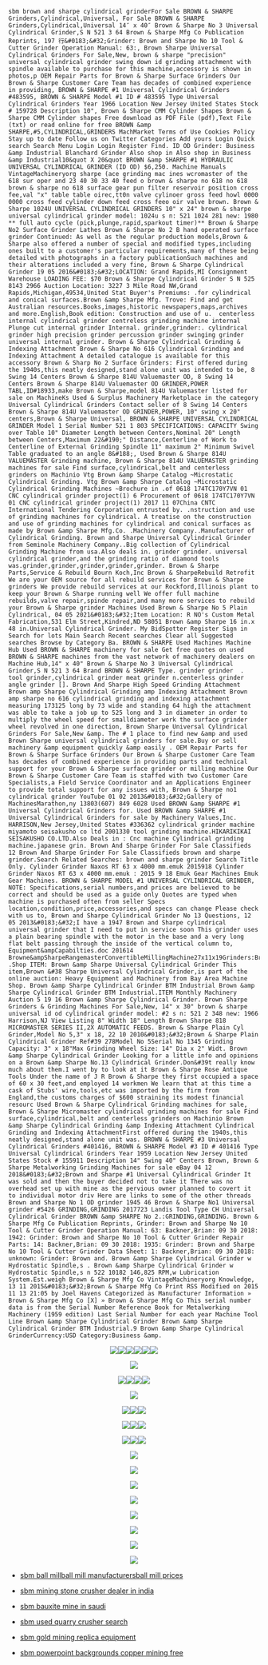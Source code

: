 
```
sbm brown and sharpe cylindrical grinderFor Sale BROWN & SHARPE Grinders,Cylindrical,Universal, For Sale BROWN & SHARPE Grinders,Cylindrical,Universal 14″ x 40″ Brown & Sharpe No 3 Universal Cylindrical Grinder,S N 521 3 64 Brown & Sharpe Mfg Co Publication Reprints, 197 行&#0183;&#32;Grinder: Brown and Sharpe No 10 Tool & Cutter Grinder Operation Manual: 63:, Brown Sharpe Universal Cylindrical Grinders For Sale,New, brown & sharpe "precision" universal cylindrical grinder swing down id grinding attachment with spindle available to purchase for this machine,accessory is shown in photos,p OEM Repair Parts for Brown & Sharpe Surface Grinders Our Brown & Sharpe Customer Care Team has decades of combined experience in providing, BROWN & SHARPE #1 Universal Cylindrical Grinders #483595, BROWN & SHARPE Model #1 ID # 483595 Type Universal Cylindrical Grinders Year 1966 Location New Jersey United States Stock # 159728 Description 10", Brown & Sharpe CMM Cylinder Shapes Brown & Sharpe CMM Cylinder shapes Free download as PDF File (pdf),Text File (txt) or read online for free BROWN &amp SHARPE,#5,CYLINDRICAL,GRINDERS MachMarket Terms of Use Cookies Policy Stay up to date Follow us on Twitter Categories Add yours Login Quick search Search Menu Login Login Register Find. ID OD Grinder: Business &amp Industrial Blanchard Grinder Also shop in Also shop in Business &amp Industrial10&quot X 20&quot BROWN &amp SHARPE #1 HYDRAULIC UNIVERSAL CYLINDRICAL GRINDER (ID OD) $6,250. Machine Manuals VintageMachineryorg sharpe (ace grinding mac ines wcromaster of the 618 sur oper and 23 40 30 33 40 feed o brown & sharpe no 618 no 618 brown & sharpe no 618 surface gear pun filter reservoir position cross fee,val "x" table table oirec,tt0n valve cylinoer gross feed howl 0000 0000 cross feed cylinder down feed cross feeo oir valve brown. Brown & Sharpe 1024U UNIVERSAL CYLINDRICAL GRINDERS 10" x 24" brown & sharpe universal cylindrical grinder model: 1024u s n: 521 1024 281 new: 1980 ** full auto cycle (pick,plunge,rapid,sparkout timer)** Brown & Sharpe No2 Surface Grinder Lathes Brown & Sharpe No 2 B hand operated surface grinder Continued: As well as the regular production models,Brown & Sharpe also offered a number of special and modified types,including ones built to a customer's particular requirements,many of these being detailed with photographs in a factory publicationSuch machines and their alterations included a very fine, Brown & Sharpe Cylindrical Grinder 19 05 2016&#0183;&#32;LOCATION: Grand Rapids,MI Consignment Warehouse LOADING FEE: $70 Brown & Sharpe Cylindrical Grinder S N 525 8143 2966 Auction Location: 3227 3 Mile Road NW,Grand Rapids,Michigan,49534,United Stat Buyer's Premiums: .for cylindrical and conical surfaces.Brown &amp Sharpe Mfg. Trove: Find and get Australian resources.Books,images,historic newspapers,maps,archives and more.English,Book edition: Construction and use of u.  centerless internal cylindrical grinder centreless grinding machine internal Plunge cut internal grinder Internal. grinder,grinder:. cylindrical grinder high precision grinder percussion grinder swinging grinder universal internal grinder. Brown & Sharpe Cylindrical Grinding & Indexing Attachment Brown & Sharpe No 616 Cylindrical Grinding and Indexing Attachment A detailed catalogue is available for this accessory Brown & Sharp No 2 Surface Grinders: First offered during the 1940s,this neatly designed,stand alone unit was intended to be, 8 Swing 14 Centers Brown & Sharpe 814U Valuemaster OD, 8 Swing 14 Centers Brown & Sharpe 814U Valuemaster OD GRINDER,POWER TABL,ID#18933,make Brown & Sharpe,model 814U Valuemaster listed for sale on MachineKs Used & Surplus Machinery Marketplace in the category Universal Cylindrical Grinders Contact seller of 8 Swing 14 Centers Brown & Sharpe 814U Valuemaster OD GRINDER,POWER, 10" swing x 20" centers,Brown & Sharpe Universal, BROWN & SHARPE UNIVERSAL CYLINDRICAL GRINDER Model 1 Serial Number 521 1 803 SPECIFICATIONS: CAPACITY Swing over Table 10" Diameter Length between Centers,Nominal 20" Length between Centers,Maximum 22&#190;" Distance,Centerline of Work to Centerline of External Grinding Spindle 11" maximum 2" Minimum Swivel Table graduated to an angle 8&#188;, Used Brown & Sharpe 814U VALUEMASTER Grinding machine, Brown & Sharpe 814U VALUEMASTER grinding machines for sale Find surface,cylindrical,belt and centerless grinders on Machinio Vtg Brown &amp Sharpe Catalog ~Microstatic Cylindrical Grinding. Vtg Brown &amp Sharpe Catalog ~Microstatic Cylindrical Grinding Machines ~Brochure in .of 0618 174TC170Y7VN 01 CNC cylindrical grinder project(1) 6 Procurement of 0618 174TC170Y7VN 01 CNC cylindrical grinder project(1) 2017 11 07China CNTC International Tendering Corporation entrusted by. .nstruction and use of grinding machines for cylindrical. A treatise on the construction and use of grinding machines for cylindrical and conical surfaces as made by Brown &amp Sharpe Mfg.Co. .Machinery Company..Manufacturer of Cylindrical Grinding. Brown and Sharpe Universal Cylindrical Grinder from Seminole Machinery Company..Big collection of Cylindrical Grinding Machine from usa.Also deals in. grinder grinder. universal cylindrical grinder,and the grinding ratio of diamond tools was.grinder,grinder,grinder,grinder,grinder. Brown & Sharpe Parts,Service & Rebuild Bourn Koch,Inc Brown & SharpeRebuild Retrofit We are your OEM source for all rebuild services for Brown & Sharpe grinders We provide rebuild services at our Rockford,Illinois plant to keep your Brown & Sharpe running well We offer full machine rebuilds,valve repair,spinde repair,and many more services to rebuild your Brown & Sharpe grinder Machines Used Brown & Sharpe No 5 Plain Cylindrical, 04 05 2021&#0183;&#32;Item Location: R NO's Custom Metal Fabrication,531 Elm Street,Kindred,ND 58051 Brown &amp Sharpe 16 in.x 48 in.Universal Cylindrical Grinder. My BidSpotter Register Sign in Search for lots Main Search Recent searches Clear all Suggested searches Browse by Category Ba. BROWN & SHARPE Used Machines Machine Hub Used BROWN & SHARPE machinery for sale Get free quotes on used BROWN & SHARPE machines from the vast network of machinery dealers on Machine Hub,14" x 40" Brown & Sharpe No 3 Universal Cylindrical Grinder,S N 521 3 64 Brand BROWN & SHARPE Type. grinder grinder  . tool grinder,cylindrical grinder meat grinder n.centerless grinder angle grinder []. Brown And Sharpe High Speed Grinding Attachment Brown amp Sharpe Cylindrical Grinding amp Indexing Attachment Brown amp sharpe no 616 cylindrical grinding and indexing attachment measuring 173125 long by 73 wide and standing 64 high the attachment was able to take a job up to 525 long and 3 in diameter in order to multiply the wheel speed for smalldiameter work the surface grinder wheel revolved in one direction, Brown Sharpe Universal Cylindrical Grinders For Sale,New &amp. The # 1 place to find new &amp and used Brown Sharpe universal cylindrical grinders for sale.Buy or sell machinery &amp equipment quickly &amp easily . OEM Repair Parts for Brown & Sharpe Surface Grinders Our Brown & Sharpe Customer Care Team has decades of combined experience in providing parts and technical support for your Brown & Sharpe surface grinder or milling machine Our Brown & Sharpe Customer Care Team is staffed with two Customer Care Specialists,a Field Service Coordinator and an Applications Engineer to provide total support for any issues with, Brown & Sharpe no1 cylindrical grinder YouTube 01 02 2013&#0183;&#32;Gallery of MachinesMarathon,ny 13803(607) 849 6028 Used BROWN &amp SHARPE #1 Universal Cylindrical Grinders for. Used BROWN &amp SHARPE #1 Universal Cylindrical Grinders for sale by Machinery Values,Inc. HARRISON,New Jersey,United States #336362 cylindrical grinder machine miyamoto seisakusho co ltd 2001330 tool grinding machine.HIKARIKIKAI SEISAKUSHO CO.LTD.Also Deals in : Cnc machine Cylindrical grinding machine.japanese grin. Brown And Sharpe Grinder For Sale Classifieds 12 Brown And Sharpe Grinder For Sale Classifieds brown and sharpe grinder.Search Related Searches: brown and sharpe grinder Search Title Only. Cylinder Grinder Naxos RT 63 x 4000 mm.emuk 2015918 Cylinder Grinder Naxos RT 63 x 4000 mm.emuk : 2015 9 18 Emuk Gear Machines Emuk Gear Machines. BROWN & SHARPE MODEL #1 UNIVERSAL CYLINDRICAL GRINDER, NOTE: Specifications,serial numbers,and prices are believed to be correct and should be used as a guide only Quotes are typed when machine is purchased often from seller Specs location,condition,price,accessories,and specs can change Please check with us to, Brown and Sharpe Cylindrical Grinder No 13 Questions, 12 05 2013&#0183;&#32;I have a 1947 Brown and Sharpe cylindrical universal grinder that I need to put in service soon This grinder uses a plain bearing spindle with the motor in the base and a very long flat belt passing through the inside of the vertical column to, Equipment&ampCapabilties.doc 201614 Browne&ampSharpeRangemasterConvertibleMillingMachine27x11x19Grinders:BrownandSharpeCylindricalGrinderDoAllSurfaceGrinderBrownandSharpSu. .Shop ITEM: Brown &amp Sharpe Universal Cylindrical Grinder This item,Brown &#38 Sharpe Universal Cylindrical Grinder,is part of the online auction: Heavy Equipment and Machinery from Bay Area Machine Shop. Brown &amp Sharpe Cylindrical Grinder BTM Industrial Brown &amp Sharpe Cylindrical Grinder BTM Industrial.ITEM Monthly Machinery Auction 5 19 16 Brown &amp Sharpe Cylindrical Grinder. Brown Sharpe Grinders & Grinding Machines For Sale,New, 14" x 30" brown & sharpe universal id od cylindrical grinder model: #2 s n: 521 2 348 new: 1966 Harrison,NJ View Listing 8" Width 18" Length Brown Sharpe 818 MICROMASTER SERIES II,2X AUTOMATIC FEEDS. Brown & Sharpe Plain Cyl Grinder,Model No 5,3" x 18, 22 10 2010&#0183;&#32;Brown & Sharpe Plain Cylindrical Grinder Ref#39 278Model No 5Serial No 1345 Grinding Capacity: 3" x 18"Max Grinding Wheel Size: 14" Dia x 2" Widt. Brown &amp Sharpe Cylindrical Grinder Looking for a little info and opinions on a Brown &amp Sharpe No.13 Cylindrical Grinder.Don&#39t really know much about them.I went by to look at it Brown & Sharpe Rose Antique Tools Under the name of J R Brown & Sharpe they first occupied a space of 60 x 30 feet,and employed 14 workmen We learn that at this time a cask of Stubs' wire,tools,etc was imported by the firm from England,the customs charges of $600 straining its modest financial resourc Used Brown & Sharpe Cylindrical Grinding machines for sale, Brown & Sharpe Micromaster cylindrical grinding machines for sale Find surface,cylindrical,belt and centerless grinders on Machinio Brown &amp Sharpe Cylindrical Grinding &amp Indexing Attachment Cylindrical Grinding and Indexing AttachmentFirst offered during the 1940s,this neatly designed,stand alone unit was. BROWN & SHARPE #3 Universal Cylindrical Grinders #401416, BROWN & SHARPE Model #3 ID # 401416 Type Universal Cylindrical Grinders Year 1959 Location New Jersey United States Stock # 155911 Description 14" Swing 40" Centers Brown, Brown & Sharpe Metalworking Grinding Machines for sale eBay 04 12 2018&#0183;&#32;Brown and Sharpe #1 Universal Cylindrical Grinder It was sold and then the buyer decided not to take it There was no overhead set up with mine as the pervious owner planned to covert it to individual motor driv Here are links to some of the other threads Brown and Sharpe No 1 OD grinder 1945 46 Brown & Sharpe No1 Universal grinder #5426 GRINDING,GRINDING 2017723 Landis Tool Type CH Universal Cylindrical Grinder BROWN &amp SHARPE No 2.:GRINDING,GRINDING. Brown & Sharpe Mfg Co Publication Reprints, Grinder: Brown and Sharpe No 10 Tool & Cutter Grinder Operation Manual: 63: Backner,Brian: 09 30 2018: 1942: Grinder: Brown and Sharpe No 10 Tool & Cutter Grinder Repair Parts: 14: Backner,Brian: 09 30 2018: 1935: Grinder: Brown and Sharpe No 10 Tool & Cutter Grinder Data Sheet: 1: Backner,Brian: 09 30 2018: unknown: Grinder: Brown and. Brown &amp Sharpe Cylindrical Grinder w Hydrostatic Spindle,s . Brown &amp Sharpe Cylindrical Grinder w Hydrostatic Spindle,s n 522 10182 146,825 RPM,w Lubrication System.Est.weigh Brown & Sharpe Mfg Co VintageMachineryorg Knowledge, 13 11 2015&#0183;&#32;Brown & Sharpe Mfg Co Print RSS Modified on 2015 11 13 21:05 by Joel Havens Categorized as Manufacturer Information » Brown & Sharpe Mfg Co [X] » Brown & Sharpe Mfg Co This serial number data is from the Serial Number Reference Book for Metalworking Machinery (1959 edition) Last Serial Number for each year Machine Tool Line Brown &amp Sharpe Cylindrical Grinder Brown &amp Sharpe Cylindrical Grinder BTM Industrial.9 Brown &amp Sharpe Cylindrical GrinderCurrency:USD Category:Business &amp. 
```

<div align="center">
  
<a rel="nofollow" href="https://m.shibang-china.com?f=github&k=sbm+brown+and+sharpe+cylindrical+grinder"><img src="https://static.shibang-china.com/en/l.png"></a><img src="https://static.shibang-china.com/en/hw.png"><a rel="nofollow" href="https://m.shibang-china.com/product/?f=github&k=sbm+brown+and+sharpe+cylindrical+grinder"><img src="https://static.shibang-china.com/en/p.png"></a><a rel="nofollow" href="https://m.shibang-china.com/cases/?f=github&k=sbm+brown+and+sharpe+cylindrical+grinder"><img src="https://static.shibang-china.com/en/c.png"></a><a rel="nofollow" href="https://m.shibang-china.com/news/?f=github&k=sbm+brown+and+sharpe+cylindrical+grinder"><img src="https://static.shibang-china.com/en/n.png"></a><a rel="nofollow" href="https://m.shibang-china.com?f=github&k=sbm+brown+and+sharpe+cylindrical+grinder"><img src="https://static.shibang-china.com/en/m.png"></a>

<a rel="nofollow" href="https://m.shibang-china.com/product/?f=github&k=sbm+brown+and+sharpe+cylindrical+grinder"><img src="https://static.shibang-china.com/en/b.jpg"></a>
  
<a rel="nofollow" href="https://m.shibang-china.com/solution-aggregate.html?f=github&k=sbm+brown+and+sharpe+cylindrical+grinder"><img src="https://static.shibang-china.com/en/a.jpg"></a><a rel="nofollow" href="https://m.shibang-china.com/solution-mine.html?f=github&k=sbm+brown+and+sharpe+cylindrical+grinder"><img src="https://static.shibang-china.com/en/m.jpg"></a><a rel="nofollow" href="https://m.shibang-china.com/solution-mill.html?f=github&k=sbm+brown+and+sharpe+cylindrical+grinder"><img src="https://static.shibang-china.com/en/g.jpg"></a><a rel="nofollow" href="https://m.shibang-china.com/solution-epc.html?f=github&k=sbm+brown+and+sharpe+cylindrical+grinder"><img src="https://static.shibang-china.com/en/e.jpg"></a>

<a rel="nofollow" href="https://m.shibang-china.com/product/?f=github&k=sbm+brown+and+sharpe+cylindrical+grinder"><img src="https://static.shibang-china.com/en/a-p.png"></a>

<a rel="nofollow" href="https://m.shibang-china.com/product/crusher/c6x.html?f=github&k=sbm+brown+and+sharpe+cylindrical+grinder"><img src="https://static.shibang-china.com/en/j.jpg"></a><a rel="nofollow" href="https://m.shibang-china.com/product/crusher/ci5x.html?f=github&k=sbm+brown+and+sharpe+cylindrical+grinder"><img src="https://static.shibang-china.com/en/i.jpg"></a><a rel="nofollow" href="https://m.shibang-china.com/product/crusher/hst.html?f=github&k=sbm+brown+and+sharpe+cylindrical+grinder"><img src="https://static.shibang-china.com/en/c.jpg"></a>

<a rel="nofollow" href="https://m.shibang-china.com/product/mill/mtw.html?f=github&k=sbm+brown+and+sharpe+cylindrical+grinder"><img src="https://static.shibang-china.com/en/mtw.jpg"></a><a rel="nofollow" href="https://m.shibang-china.com/product/mill/scm.html?f=github&k=sbm+brown+and+sharpe+cylindrical+grinder"><img src="https://static.shibang-china.com/en/scm.jpg"></a><a rel="nofollow" href="https://m.shibang-china.com/product/mill/lm.html?f=github&k=sbm+brown+and+sharpe+cylindrical+grinder"><img src="https://static.shibang-china.com/en/lm.jpg"></a>

<a rel="nofollow" href="https://m.shibang-china.com/product/sand/vsi6x.html?f=github&k=sbm+brown+and+sharpe+cylindrical+grinder"><img src="https://static.shibang-china.com/en/6x.jpg"></a><a rel="nofollow" href="https://m.shibang-china.com/product/sand/vu.html?f=github&k=sbm+brown+and+sharpe+cylindrical+grinder"><img src="https://static.shibang-china.com/en/vu.jpg"></a><a rel="nofollow" href="https://m.shibang-china.com/product/mobile/klun.html?f=github&k=sbm+brown+and+sharpe+cylindrical+grinder"><img src="https://static.shibang-china.com/en/k.jpg"></a>

<a rel="nofollow" href="https://m.shibang-china.com/cases/?f=github&k=sbm+brown+and+sharpe+cylindrical+grinder"><img src="https://static.shibang-china.com/en/case.png"></a>

<a rel="nofollow" href="https://m.shibang-china.com/cases/aggregate/202.html?f=github&k=sbm+brown+and+sharpe+cylindrical+grinder"><img src="https://static.shibang-china.com/en/c-1.jpg"></a>

<a rel="nofollow" href="https://m.shibang-china.com/cases/aggregate/203.html?f=github&k=sbm+brown+and+sharpe+cylindrical+grinder"><img src="https://static.shibang-china.com/en/c-2.jpg"></a>

<a rel="nofollow" href="https://m.shibang-china.com/cases/mill/123.html?f=github&k=sbm+brown+and+sharpe+cylindrical+grinder"><img src="https://static.shibang-china.com/en/c-3.jpg"></a>

<a rel="nofollow" href="https://m.shibang-china.com/contact_us.html?f=github&k=sbm+brown+and+sharpe+cylindrical+grinder"><img src="https://static.shibang-china.com/en/contact.png"></a>

<a rel="nofollow" href="https://swt.shibang-china.com/?f=github&k=sbm+brown+and+sharpe+cylindrical+grinder"><img src="https://static.shibang-china.com/en/chat.png"></a>

<a rel="nofollow" href="https://whatsapp.shibangsoft.com/WhatsApp.php?f=github&k=sbm+brown+and+sharpe+cylindrical+grinder"><img src="https://static.shibang-china.com/en/whatsapp.png"></a>

<a rel="nofollow" href="https://m.shibang-china.com/?f=github&k=sbm+brown+and+sharpe+cylindrical+grinder"><img src="https://static.shibang-china.com/en/website.png"></a>

</div>


* [sbm ball millball mill manufacturersball mill prices](sbm%20ball%20millball%20mill%20manufacturersball%20mill%20prices.md)

* [sbm mining stone crusher dealer in india](sbm%20mining%20stone%20crusher%20dealer%20in%20india.md)

* [sbm bauxite mine in saudi](sbm%20bauxite%20mine%20in%20saudi.md)

* [sbm used quarry crusher search](sbm%20used%20quarry%20crusher%20search.md)

* [sbm gold mining replica equipment](sbm%20gold%20mining%20replica%20equipment.md)

* [sbm powerpoint backgrounds copper mining free](sbm%20powerpoint%20backgrounds%20copper%20mining%20free.md)